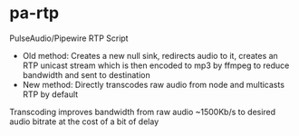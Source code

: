 # pa-rtp
PulseAudio/Pipewire RTP Script

- Old method: Creates a new null sink, redirects audio to it, creates an RTP unicast stream which is then encoded to mp3 by ffmpeg to reduce bandwidth and sent to destination
- New method: Directly transcodes raw audio from node and multicasts RTP by default

Transcoding improves bandwidth from raw audio ~1500Kb/s to desired audio bitrate at the cost of a bit of delay
